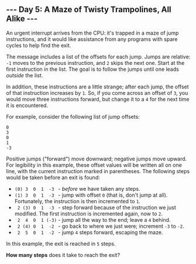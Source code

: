 ## --- Day 5: A Maze of Twisty Trampolines, All Alike ---

An urgent interrupt arrives from the CPU: it's trapped in a maze of jump instructions, and it would like assistance from any programs with spare cycles to help find the exit.

The message includes a list of the offsets for each jump. Jumps are relative: `-1` moves to the previous instruction, and `2` skips the next one. Start at the first instruction in the list. The goal is to follow the jumps until one leads *outside* the list.

In addition, these instructions are a little strange; after each jump, the offset of that instruction increases by `1`. So, if you come across an offset of `3`, you would move three instructions forward, but change it to a `4` for the next time it is encountered.

For example, consider the following list of jump offsets:

    0
    3
    0
    1
    -3
    

Positive jumps ("forward") move downward; negative jumps move upward. For legibility in this example, these offset values will be written all on one line, with the current instruction marked in parentheses. The following steps would be taken before an exit is found:

-   `(0) 3  0  1  -3 ` \- *before* we have taken any steps.
-   `(1) 3  0  1  -3 ` \- jump with offset `0` (that is, don't jump at all). Fortunately, the instruction is then incremented to `1`.
-   ` 2 (3) 0  1  -3 ` \- step forward because of the instruction we just modified. The first instruction is incremented again, now to `2`.
-   ` 2  4  0  1 (-3)` \- jump all the way to the end; leave a `4` behind.
-   ` 2 (4) 0  1  -2 ` \- go back to where we just were; increment `-3` to `-2`.
-   ` 2  5  0  1  -2 ` \- jump `4` steps forward, escaping the maze.

In this example, the exit is reached in `5` steps.

**How many steps** does it take to reach the exit?